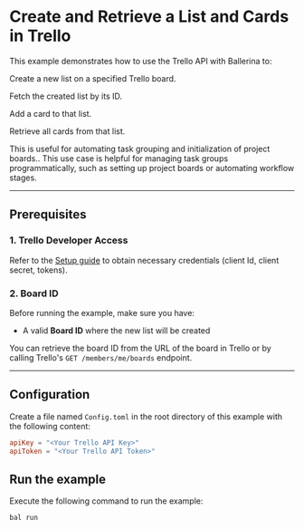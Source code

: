 # Create and Retrieve a List and Cards in Trello

This example demonstrates how to use the Trello API with Ballerina to:

Create a new list on a specified Trello board.

Fetch the created list by its ID.

Add a card to that list.

Retrieve all cards from that list.

This is useful for automating task grouping and initialization of project boards.. This use case is helpful for managing task groups programmatically, such as setting up project boards or automating workflow stages.

---

## Prerequisites

### 1. Trello Developer Access

Refer to the [Setup guide](../../README.md) to obtain necessary credentials (client Id, client secret, tokens).

### 2. Board ID

Before running the example, make sure you have:
- A valid **Board ID** where the new list will be created

You can retrieve the board ID from the URL of the board in Trello or by calling Trello's `GET /members/me/boards` endpoint.

---

## Configuration

Create a file named `Config.toml` in the root directory of this example with the following content:

```toml
apiKey = "<Your Trello API Key>"
apiToken = "<Your Trello API Token>"
```

## Run the example

Execute the following command to run the example:

```bash
bal run
```
